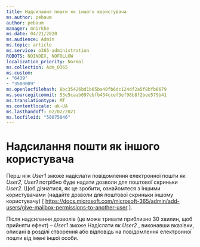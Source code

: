 ```yaml
---
title: Надсилання пошти як іншого користувача
ms.author: pebaum
author: pebaum
manager: mnirkhe
ms.date: 04/21/2020
ms.audience: Admin
ms.topic: article
ms.service: o365-administration
ROBOTS: NOINDEX, NOFOLLOW
localization_priority: Normal
ms.collection: Adm_O365
ms.custom:
- "6439"
- "3500009"
ms.openlocfilehash: 8bc35426bd1b65ba40fb6dc124df2a5f8bfb6679
ms.sourcegitcommit: 53e5caab697ebfb434ccef3ef98b8f2bee579b41
ms.translationtype: MT
ms.contentlocale: uk-UA
ms.lasthandoff: 02/02/2021
ms.locfileid: "50075846"
---
```

# <a name="sending-mail-as-another-user"></a>Надсилання пошти як іншого користувача

Перш ніж *User1* зможе надіслати повідомлення електронної пошти як *User2*, *User1* потрібно буде надати дозволи для поштової скриньки *User2*. Щоб дізнатися, як це зробити, ознайомтеся з іншими користувачами (надайте дозволи для поштової скриньки іншому користувачу) [ https://docs.microsoft.com/microsoft-365/admin/add-users/give-mailbox-permissions-to-another-user ].

Після надсилання дозволів (це може тривати приблизно 30 хвилин, щоб прийняти ефект) – *User1* зможе Надіслати як *User2* , виконавши вказівки, описані в розділі створення або відповідь на повідомлення електронної пошти від імені іншої особи.
